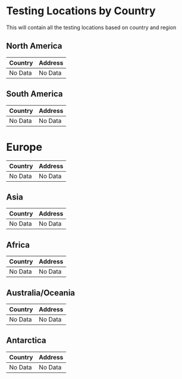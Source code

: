 # Testing Locations by Country

This will contain all the testing locations based on country and region

## North America

| Country  | Address |   
|---|---|
| No Data  | No Data  | 

## South America

| Country  | Address |   
|---|---|
| No Data  | No Data  | 

# Europe

| Country  | Address |   
|---|---|
| No Data  | No Data  | 

## Asia

| Country  | Address |   
|---|---|
| No Data  | No Data  | 

## Africa

| Country  | Address |   
|---|---|
| No Data  | No Data  |  


## Australia/Oceania

| Country  | Address |   
|---|---|
| No Data  | No Data  | 

## Antarctica

| Country  | Address |   
|---|---|
| No Data  | No Data  |  
